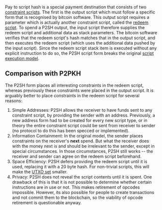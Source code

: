 <!-- TITLE: P2SH -->
<!-- SUBTITLE: Pay To Script Hash (script) -->

Pay to script hash is a special payment destination that consists of two [constraint scripts](/glossary/constraint__script).  The first is the output script which must follow a specific form that is recognised by bitcoin software.  This output script requires a parameter which is actually another constraint script, called the [redeem script](/glossary/redeem_script).  To spend a P2SH output, the input script therefore supplies the redeem script and additional data as stack parameters.  The bitcoin software verifies that the redeem script's hash matches that in the output script, and then executes the redeem script (which uses the additional data pushed by the input script).  Since the redeem script stack item is executed without any explicit instruction to do so, the P2SH script form breaks the original [script execution model](script/execution__model).

## Comparison with P2PKH

The P2SH form places all interesting constraints in the redeem script, whereas previously these constraints were placed in the output script.  It is arguably better to place constraints in the redeem script for several reasons:
1. Simple Addresses: P2SH allows the receiver to have funds sent to any constraint script, by providing the sender with an address.  Previously, a new address form had to be created for every new script type, or in theory the entire constraint script could be sent from receiver to sender (no protocol to do this has been specced or implemented).
2. Information Containment:  In the original model, the sender places constraints on the receiver's __next__ spend.  But what the receiver does with the money next is and should be irrelevant to the sender, except in special circumstances.  In those circumstances, P2SH still works -- the receiver and sender can agree on the redeem script beforehand. 
3. Space Efficiency: P2SH defers providing the redeem script until it is used, replacing it with a 20 byte hash.  For non-trivial scripts, this will make the [UTXO set](/glossary/UTXO__set) smaller.
4. Privacy: P2SH does not reveal the script contents until it is spent.  One drawback of this is that it is not possible to determine whether certain instructions are in use or not.  This makes retirement of opcodes impossible.  However, its also possible for people to create transactions and not commit them to the blockchain, so the viability of opcode retirement is questionable anyway.
